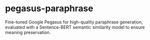 # pegasus-paraphrase
Fine-tuned Google Pegasus for high-quality paraphrase generation, evaluated with a Sentence-BERT semantic similarity model to ensure meaning preservation.

